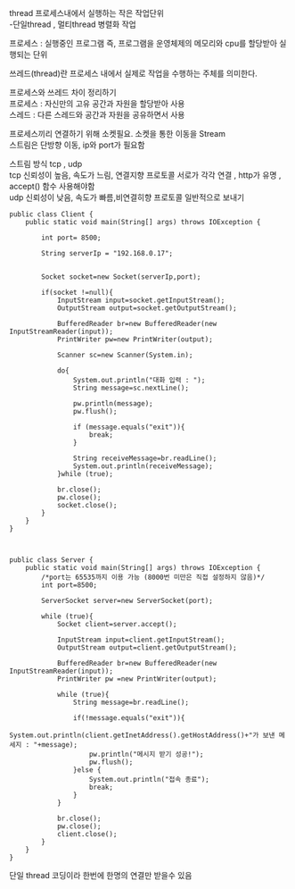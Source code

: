 thread 프로세스내에서 실행하는 작은 작업단위<br/>
-단일thread , 멀티thread 병렬화 작업

프로세스 : 실행중인 프로그램 즉, 프로그램을 운영체제의 메모리와 cpu를 할당받아 실행되는 단위

쓰레드(thread)란 프로세스 내에서 실제로 작업을 수행하는 주체를 의미한다.

프로세스와 쓰레드 차이 정리하기<br/>
프로세스 : 자신만의 고유 공간과 자원을 할당받아 사용<br/>
스레드 : 다른 스레드와 공간과 자원을 공유하면서 사용

프로세스끼리 연결하기 위해 소켓필요. 소켓을 통한 이동을 Stream<br/>
스트림은 단방향 이동, ip와 port가 필요함

스트림 방식 tcp , udp<br/>
tcp 신뢰성이 높음, 속도가 느림, 연결지향 프로토콜 		서로가 각각 연결 , http가 유명 , accept() 함수 사용해야함<br/>
udp 신뢰성이 낮음, 속도가 빠름,비연결히향 프로토콜		일반적으로 보내기
```
public class Client {
    public static void main(String[] args) throws IOException {

        int port= 8500;

        String serverIp = "192.168.0.17";


        Socket socket=new Socket(serverIp,port);

        if(socket !=null){
            InputStream input=socket.getInputStream();
            OutputStream output=socket.getOutputStream();

            BufferedReader br=new BufferedReader(new InputStreamReader(input));
            PrintWriter pw=new PrintWriter(output);

            Scanner sc=new Scanner(System.in);

            do{
                System.out.println("대화 입력 : ");
                String message=sc.nextLine();

                pw.println(message);
                pw.flush();

                if (message.equals("exit")){
                    break;
                }

                String receiveMessage=br.readLine();
                System.out.println(receiveMessage);
            }while (true);

            br.close();
            pw.close();
            socket.close();
        }
    }
}
```


```


public class Server {
    public static void main(String[] args) throws IOException {
        /*port는 65535까지 이용 가능 (8000번 미만은 직접 설정하지 않음)*/
        int port=8500;

        ServerSocket server=new ServerSocket(port);

        while (true){
            Socket client=server.accept();

            InputStream input=client.getInputStream();
            OutputStream output=client.getOutputStream();

            BufferedReader br=new BufferedReader(new InputStreamReader(input));
            PrintWriter pw =new PrintWriter(output);

            while (true){
                String message=br.readLine();

                if(!message.equals("exit")){
                    System.out.println(client.getInetAddress().getHostAddress()+"가 보낸 메세지 : "+message);
                    pw.println("메시지 받기 성공!");
                    pw.flush();
                }else {
                    System.out.println("접속 종료");
                    break;
                }
            }

            br.close();
            pw.close();
            client.close();
        }
    }
}
```

단일 thread 코딩이라 한번에 한명의 연결만 받을수 있음

